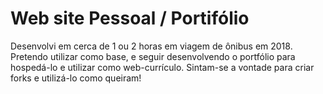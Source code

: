 <h1>Web site Pessoal / Portifólio</h1>
<p>Desenvolvi em cerca de 1 ou 2 horas em viagem de ônibus em 2018. Pretendo utilizar como base, e seguir desenvolvendo o portfólio para hospedá-lo e utilizar como web-currículo. Sintam-se a vontade para criar forks e utilizá-lo como queiram!</p>